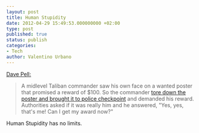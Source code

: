 ```yaml
---
layout: post
title: Human Stupidity
date: 2012-04-29 15:49:53.000000000 +02:00
type: post
published: true
status: publish
categories:
- Tech
author: Valentino Urbano 
---
```


[Dave Pell:][0]

> A midlevel Taliban commander saw his own face on a wanted poster that promised a reward of $100\. So the commander [tore down the poster and brought it to police checkpoint][1] and demanded his reward. Authorities asked if it was really him and he answered, "Yes, yes, that's me! Can I get my award now?"
> 
> 

Human Stupidity has no limits.


[0]: http://nextdraft.com/
[1]: http://nextdraft.us2.list-manage1.com/track/click?u=ed102783e87fee61c1a534a9d&id=2d676747ff&e=fd45c22120